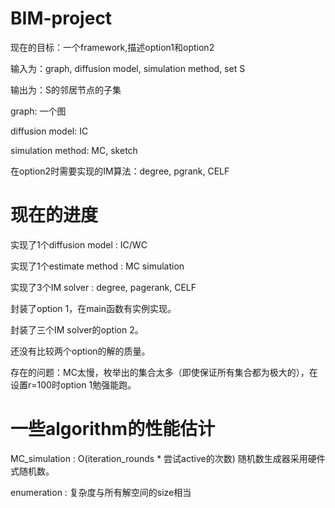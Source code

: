 # BIM-project

现在的目标：一个framework,描述option1和option2

输入为：graph, diffusion model, simulation method, set S

输出为：S的邻居节点的子集

graph: 一个图

diffusion model: IC

simulation method: MC, sketch

在option2时需要实现的IM算法：degree, pgrank, CELF

# 现在的进度

实现了1个diffusion model : IC/WC

实现了1个estimate method : MC simulation

实现了3个IM solver : degree, pagerank, CELF

封装了option 1，在main函数有实例实现。

封装了三个IM solver的option 2。

还没有比较两个option的解的质量。

存在的问题：MC太慢，枚举出的集合太多（即使保证所有集合都为极大的），在设置r=100时option 1勉强能跑。

# 一些algorithm的性能估计

MC_simulation : O(iteration_rounds * 尝试active的次数) 随机数生成器采用硬件式随机数。

enumeration : 复杂度与所有解空间的size相当
